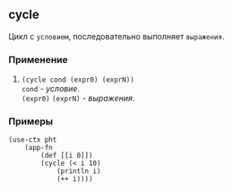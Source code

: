 ## cycle
Цикл с `условием`, последовательно выполняет `выражения`.

### Применение

1. `(cycle cond (expr0) (exprN))`<br>
`cond` - _условие_.<br>
`(expr0)` `(exprN)` - _выражения_.

### Примеры

```pihta
(use-ctx pht
    (app-fn
        (def [[i 0]])
        (cycle (< i 10)
            (println i)
            (++ i))))
```